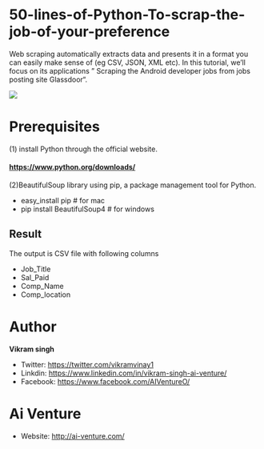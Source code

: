 # 50-lines-of-Python-To-scrap-the-job-of-your-preference

Web scraping automatically extracts data and presents it in a format you can easily make sense of (eg CSV, JSON, XML etc). In this tutorial, we’ll focus on its applications ” Scraping the  Android developer jobs from jobs posting site Glassdoor“. 


![](https://cdn-images-1.medium.com/max/2000/1*j9vf2yE2ktmk9Thoq8SvoQ@2x.png)

# Prerequisites
(1) install Python through the official website.
####  https://www.python.org/downloads/

(2)BeautifulSoup library using pip, a package management tool for Python.
 - easy_install pip  # for mac
 - pip install BeautifulSoup4 # for windows

## Result
The output is CSV file with following columns 
- Job_Title
- Sal_Paid
- Comp_Name 	
- Comp_location


# Author
<b>Vikram singh</b>

- Twitter: https://twitter.com/vikramvinay1
- Linkdin: https://www.linkedin.com/in/vikram-singh-ai-venture/
- Facebook: https://www.facebook.com/AIVentureO/
# Ai Venture
- Website: http://ai-venture.com/
